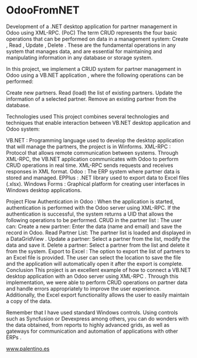 # OdooFromNET
Development of a .NET desktop application for partner management in Odoo using XML-RPC. (PoC)
The term CRUD represents the four basic operations that can be performed on data in a management system: Create , Read , Update , Delete . These are the fundamental operations in any system that manages data, and are essential for maintaining and manipulating information in any database or storage system.

In this project, we implement a CRUD system for partner management in Odoo using a VB.NET application , where the following operations can be performed:

Create new partners.
Read (load) the list of existing partners.
Update the information of a selected partner.
Remove an existing partner from the database.

Technologies used
This project combines several technologies and techniques that enable interaction between VB.NET desktop application and Odoo system:

VB.NET : Programming language used to develop the desktop application that will manage the partners, the project is in Winforms.
XML-RPC : Protocol that allows remote communication between systems. Through XML-RPC, the VB.NET application communicates with Odoo to perform CRUD operations in real time. XML-RPC sends requests and receives responses in XML format.
Odoo : The ERP system where partner data is stored and managed.
EPPlus : .NET library used to export data to Excel files (.xlsx).
Windows Forms : Graphical platform for creating user interfaces in Windows desktop applications.

Project Flow
Authentication in Odoo : When the application is started, authentication is performed with the Odoo server using XML-RPC. If the authentication is successful, the system returns a UID that allows the following operations to be performed.
CRUD in the partner list : The user can:
Create a new partner: Enter the data (name and email) and save the record in Odoo.
Read Partner List: The partner list is loaded and displayed in a DataGridView .
Update a partner: Select a partner from the list, modify the data and save it.
Delete a partner: Select a partner from the list and delete it from the system.
Export to Excel : The option to export the list of partners to an Excel file is provided. The user can select the location to save the file and the application will automatically open it after the export is complete.
Conclusion
This project is an excellent example of how to connect a VB.NET desktop application with an Odoo server using XML-RPC . Through this implementation, we were able to perform CRUD operations on partner data and handle errors appropriately to improve the user experience. Additionally, the Excel export functionality allows the user to easily maintain a copy of the data.

Remember that I have used standard Windows controls. Using controls such as Syncfusion or Devexpress among others, you can do wonders with the data obtained, from reports to highly advanced grids, as well as gateways for communication and automation of applications with other ERPs .


www.palentino.es




